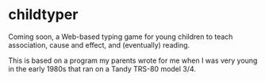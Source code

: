 childtyper
==========

Coming soon, a Web-based typing game for young children to teach association, cause and effect, and (eventually) reading.

This is based on a program my parents wrote for me when I was very young in the early 1980s that ran on a Tandy TRS-80 model 3/4.

